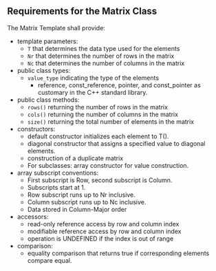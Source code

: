 Requirements for the Matrix Class
-----------------------------------

The Matrix Template shall provide:

  * template parameters:
    * `T` that determines the data type used for the elements
    * `Nr` that determines the number of rows in the matrix
    * `Nc` that determines the number of columns in the matrix
  * public class types:
    * `value_type` indicating the type of the elements
      * reference, const_reference, pointer, and const_pointer
        as customary in the C++ standard library.
  * public class methods:
    * `rows()` returning the number of rows in the matrix
    * `cols()` returning the number of columns in the matrix
    * `size()` returning the total number of elements in the matrix
  * constructors:
    * default constructor initializes each element to T().
    * diagonal constructor that assigns a specified value to diagonal elements.
    * construction of a duplicate matrix
    * For subclasses: array constructor for value construction.
  * array subscript conventions:
    * First subscript is Row, second subscript is Column.
	* Subscripts start at 1.
	* Row subscript runs up to Nr inclusive.
	* Column subscript runs up to Nc inclusive.
	* Data stored in Column-Major order
  * accessors:
	* read-only reference access by row and column index
	* modifiable reference access by row and column index
	* operation is UNDEFINED if the index is out of range
  * comparison:
    * equality comparison that returns true if corresponding elements compare equal.
